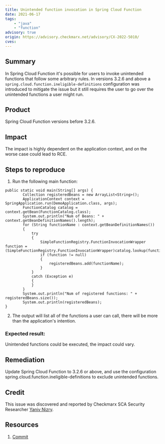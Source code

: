 ```yaml
---
title: Unintended function invocation in Spring Cloud Function
date: 2021-06-17
tags:
	- "java"
	- "function"
advisory: true
origin: https://advisory.checkmarx.net/advisory/CX-2022-5010/
cves:
---
```

## Summary
In Spring Cloud Function it's possible for users to invoke unintended functions that follow some arbitrary rules. In versions 3.2.6 and above a `spring.cloud.function.ineligible-definitions` configuration was introduced to mitigate the issue but it still requires the user to go over the unintended functions a user might run.

## Product
Spring Cloud Function versions before 3.2.6.

## Impact
The impact is highly dependent on the application context, and on the worse case could lead to RCE. 

## Steps to reproduce
1. Run the  following main function: 
```
public static void main(String[] args) {
		Collection registeredBeans = new ArrayList<String>();
		ApplicationContext context = SpringApplication.run(DemoApplication.class, args);
		FunctionCatalog catalog = context.getBean(FunctionCatalog.class);
		System.out.println("Num of Beans: " + context.getBeanDefinitionNames().length);
		for (String functionName : context.getBeanDefinitionNames())
		{
			try
			{
				SimpleFunctionRegistry.FunctionInvocationWrapper function = (SimpleFunctionRegistry.FunctionInvocationWrapper)catalog.lookup(functionName);
				if (function != null)
				{
					registeredBeans.add(functionName);
				}
			}
			catch (Exception e)
			{
			}
		}
		System.out.println("Num of registered functions: " + registeredBeans.size());
		System.out.println(registeredBeans);
}

```
2. The output will list all of the functions a user can call, there will be more than the application's intention.

### Expected result:
Unintended functions could be executed, the impact could vary.

## Remediation
Update Spring Cloud Function to 3.2.6 or above, and use the configuration spring.cloud.function.ineligible-definitions to exclude unintended functions.

## Credit
This issue was discovered and reported by Checkmarx SCA Security Researcher [Yaniv Nizry](https://twitter.com/ynizry).

## Resources
1. [Commit](https://github.com/spring-cloud/spring-cloud-function/commit/1381cd4e6d04961d028683d2226242c01d7397ab)